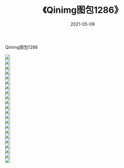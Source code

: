 ﻿---
layout: post
title:  《Qinimg图包1286》
date:   2021-05-09
img: http://imgx.orgx.ga/Qinimg图包/Qinimg图包1286/000.jpg
categories: [美女, 清纯, 唯美]
---

Qinimg图包1286

 ![](http://imgx.orgx.ga/Qinimg图包/Qinimg图包1286/001.jpg) <br>![](http://imgx.orgx.ga/Qinimg图包/Qinimg图包1286/002.jpg) <br>![](http://imgx.orgx.ga/Qinimg图包/Qinimg图包1286/003.jpg) <br>![](http://imgx.orgx.ga/Qinimg图包/Qinimg图包1286/004.jpg) <br>![](http://imgx.orgx.ga/Qinimg图包/Qinimg图包1286/005.jpg) <br>![](http://imgx.orgx.ga/Qinimg图包/Qinimg图包1286/006.jpg) <br>![](http://imgx.orgx.ga/Qinimg图包/Qinimg图包1286/007.jpg) <br>![](http://imgx.orgx.ga/Qinimg图包/Qinimg图包1286/008.jpg) <br>![](http://imgx.orgx.ga/Qinimg图包/Qinimg图包1286/009.jpg) <br>![](http://imgx.orgx.ga/Qinimg图包/Qinimg图包1286/010.jpg) <br>![](http://imgx.orgx.ga/Qinimg图包/Qinimg图包1286/011.jpg) <br>![](http://imgx.orgx.ga/Qinimg图包/Qinimg图包1286/012.jpg) <br>![](http://imgx.orgx.ga/Qinimg图包/Qinimg图包1286/013.jpg) <br>![](http://imgx.orgx.ga/Qinimg图包/Qinimg图包1286/014.jpg) <br>![](http://imgx.orgx.ga/Qinimg图包/Qinimg图包1286/015.jpg) <br>![](http://imgx.orgx.ga/Qinimg图包/Qinimg图包1286/016.jpg) <br>![](http://imgx.orgx.ga/Qinimg图包/Qinimg图包1286/017.jpg) <br>![](http://imgx.orgx.ga/Qinimg图包/Qinimg图包1286/018.jpg) <br>![](http://imgx.orgx.ga/Qinimg图包/Qinimg图包1286/019.jpg) <br>![](http://imgx.orgx.ga/Qinimg图包/Qinimg图包1286/020.jpg) <br>![](http://imgx.orgx.ga/Qinimg图包/Qinimg图包1286/021.jpg) <br>![](http://imgx.orgx.ga/Qinimg图包/Qinimg图包1286/022.jpg) <br>